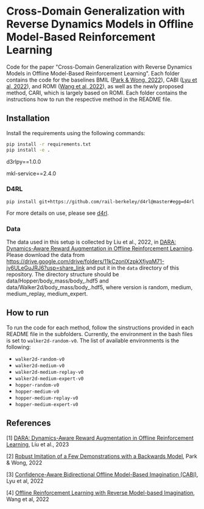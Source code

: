 # Cross-Domain Generalization with Reverse Dynamics Models in Offline Model-Based Reinforcement Learning

Code for the paper "Cross-Domain Generalization with Reverse Dynamics Models in Offline Model-Based Reinforcement Learning".
Each folder contains the code for the baselines BMIL ([Park & Wong, 2022](https://arxiv.org/abs/2210.09337)), CABI ([Lyu et al, 2022](https://proceedings.neurips.cc/paper_files/paper/2022/file/f9e2800a251fa9107a008104f47c45d1-Paper-Conference.pdf)), and ROMI ([Wang et al, 2022](https://arxiv.org/pdf/2110.00188)), as well as the newly proposed method, CARI, which is largely based on ROMI.
Each folder contains the instructions how to run the respective method in the README file.

## Installation
Install the requirements using the following commands:
```bash
pip install -r requirements.txt
pip install -e .
```
d3rlpy==1.0.0

mkl-service==2.4.0

### D4RL
```shell
pip install git+https://github.com/rail-berkeley/d4rl@master#egg=d4rl
```
For more details on use, please see [d4rl](https://github.com/rail-berkeley/d4rl).

### Data
The data used in this setup is collected by Liu et al., 2022, in 
[DARA: Dynamics-Aware Reward Augmentation in Offline Reinforcement Learning](https://openreview.net/forum?id=9SDQB3b68K).
Please download the data from https://drive.google.com/drive/folders/11kCzonIXzpkXfjyqM71-jv6ULeGuJRJ6?usp=share_link
and put it in the `data` directory of this repository. The directory structure should be
data/Hopper/body_mass/body_<version>.hdf5 and data/Walker2d/body_mass/body_<version>.hdf5, where version is random,
medium, medium_replay, medium_expert.


## How to run
To run the code for each method, follow the sinstructions provided in each README file in the subfolders. Currently, the 
environment in the bash files is set to `walker2d-random-v0`. The list of available environments is the following:

- `walker2d-random-v0`
- `walker2d-medium-v0`
- `walker2d-medium-replay-v0`
- `walker2d-medium-expert-v0`
- `hopper-random-v0`
- `hopper-medium-v0`
- `hopper-medium-replay-v0`
- `hopper-medium-expert-v0`


## References
<a id="1">[1]</a>
[DARA: Dynamics-Aware Reward Augmentation in Offline Reinforcement Learning](https://openreview.net/forum?id=9SDQB3b68K), Liu et al., 2023

<a id="2">[2]</a>
[Robust Imitation of a Few Demonstrations with a Backwards Model](https://arxiv.org/abs/2210.09337), Park & Wong, 2022

<a id="3">[3]</a>
[Confidence-Aware Bidirectional Offline Model-Based Imagination (CABI)](https://proceedings.neurips.cc/paper_files/paper/2022/file/f9e2800a251fa9107a008104f47c45d1-Paper-Conference.pdf), Lyu et al, 2022

<a id="4">[4]</a>
[Offline Reinforcement Learning with Reverse Model-based Imagination](https://arxiv.org/pdf/2110.00188), Wang et al, 2022

